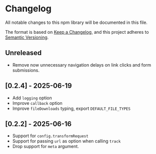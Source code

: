 # Changelog

All notable changes to this npm library will be documented in this file.

The format is based on [Keep a Changelog](https://keepachangelog.com/en/1.0.0/),
and this project adheres to [Semantic Versioning](https://semver.org/spec/v2.0.0.html).

## Unreleased

- Remove now unnecessary navigation delays on link clicks and form submissions.

## [0.2.4] - 2025-06-19

- Add `logging` option
- Improve `callback` option
- Improve `fileDownloads` typing, export `DEFAULT_FILE_TYPES`

## [0.2.2] - 2025-06-16

- Support for `config.transformRequest`
- Support for passing `url` as option when calling `track`
- Drop support for `meta` argument.
